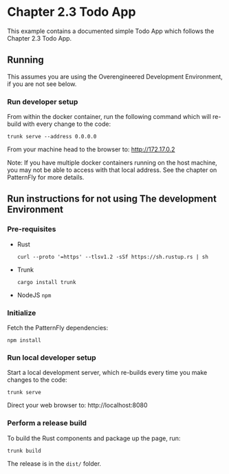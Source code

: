 # Chapter 2.3 Todo App

This example contains a documented simple Todo App which follows the Chapter
2.3 Todo App.

## Running

This assumes you are using the Overengineered Development Environment, if you
are not see below.

### Run developer setup

From within the docker container, run the following command which will re-build
with every change to the code:

    trunk serve --address 0.0.0.0

From your machine head to the browser to: http://172.17.0.2

Note: If you have multiple docker containers running on the host machine, you
may not be able to access with that local address. See the chapter on
PatternFly for more details.

## Run instructions for not using The development Environment

### Pre-requisites

- Rust

      curl --proto '=https' --tlsv1.2 -sSf https://sh.rustup.rs | sh

- Trunk

      cargo install trunk

- NodeJS `npm`

### Initialize

Fetch the PatternFly dependencies:

    npm install

### Run local developer setup

Start a local development server, which re-builds every time you make changes
to the code:

    trunk serve

Direct your web browser to: http://localhost:8080

### Perform a release build

To build the Rust components and package up the page, run:

    trunk build

The release is in the `dist/` folder.
